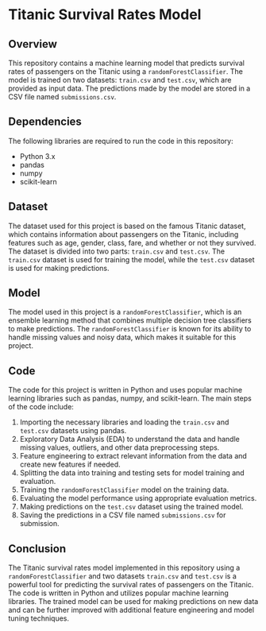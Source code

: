 # Titanic Survival Rates Model

## Overview
This repository contains a machine learning model that predicts survival rates of passengers on the Titanic using a `randomForestClassifier`. The model is trained on two datasets: `train.csv` and `test.csv`, which are provided as input data. The predictions made by the model are stored in a CSV file named `submissions.csv`.

## Dependencies
The following libraries are required to run the code in this repository:
- Python 3.x
- pandas
- numpy
- scikit-learn

## Dataset
The dataset used for this project is based on the famous Titanic dataset, which contains information about passengers on the Titanic, including features such as age, gender, class, fare, and whether or not they survived. The dataset is divided into two parts: `train.csv` and `test.csv`. The `train.csv` dataset is used for training the model, while the `test.csv` dataset is used for making predictions.

## Model
The model used in this project is a `randomForestClassifier`, which is an ensemble learning method that combines multiple decision tree classifiers to make predictions. The `randomForestClassifier` is known for its ability to handle missing values and noisy data, which makes it suitable for this project.

## Code
The code for this project is written in Python and uses popular machine learning libraries such as pandas, numpy, and scikit-learn. The main steps of the code include:

1. Importing the necessary libraries and loading the `train.csv` and `test.csv` datasets using pandas.
2. Exploratory Data Analysis (EDA) to understand the data and handle missing values, outliers, and other data preprocessing steps.
3. Feature engineering to extract relevant information from the data and create new features if needed.
4. Splitting the data into training and testing sets for model training and evaluation.
5. Training the `randomForestClassifier` model on the training data.
6. Evaluating the model performance using appropriate evaluation metrics.
7. Making predictions on the `test.csv` dataset using the trained model.
8. Saving the predictions in a CSV file named `submissions.csv` for submission.

## Conclusion
The Titanic survival rates model implemented in this repository using a `randomForestClassifier` and two datasets `train.csv` and `test.csv` is a powerful tool for predicting the survival rates of passengers on the Titanic. The code is written in Python and utilizes popular machine learning libraries. The trained model can be used for making predictions on new data and can be further improved with additional feature engineering and model tuning techniques.


